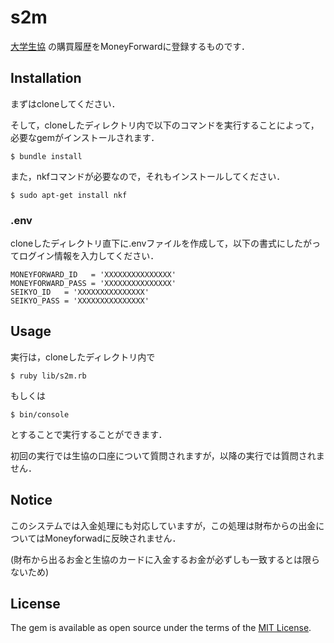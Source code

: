 # s2m

[大学生協](https://mp.seikyou.jp/mypage/) の購買履歴をMoneyForwardに登録するものです．


## Installation

まずはcloneしてください．

そして，cloneしたディレクトリ内で以下のコマンドを実行することによって，必要なgemがインストールされます．

	$ bundle install 

また，nkfコマンドが必要なので，それもインストールしてください．

	$ sudo apt-get install nkf

### .env
cloneしたディレクトリ直下に.envファイルを作成して，以下の書式にしたがってログイン情報を入力してください．

	MONEYFORWARD_ID   = 'XXXXXXXXXXXXXXX'
	MONEYFORWARD_PASS = 'XXXXXXXXXXXXXXX'
	SEIKYO_ID   = 'XXXXXXXXXXXXXXX'
	SEIKYO_PASS = 'XXXXXXXXXXXXXXX'

## Usage

実行は，cloneしたディレクトリ内で
	
	$ ruby lib/s2m.rb

もしくは
	
	$ bin/console

とすることで実行することができます．

初回の実行では生協の口座について質問されますが，以降の実行では質問されません．

## Notice
このシステムでは入金処理にも対応していますが，この処理は財布からの出金についてはMoneyforwadに反映されません．

(財布から出るお金と生協のカードに入金するお金が必ずしも一致するとは限らないため)

## License

The gem is available as open source under the terms of the [MIT License](http://opensource.org/licenses/MIT).


